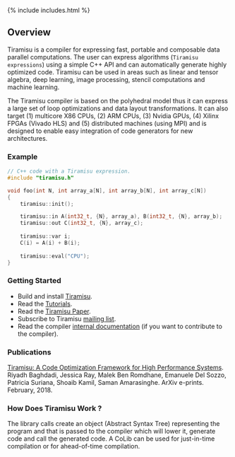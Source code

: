 {% include includes.html %}

## Overview
Tiramisu is a compiler for expressing fast, portable and composable data parallel computations.  The user can express algorithms (`Tiramisu expressions`) using a simple C++ API and can automatically generate highly optimized code.  Tiramisu can be used in areas such as linear and tensor algebra, deep learning, image processing, stencil computations and machine learning.

The Tiramisu compiler is based on the polyhedral model thus it can express a large set of loop optimizations and data layout transformations.  It can also target (1) multicore X86 CPUs, (2) ARM CPUs, (3) Nvidia GPUs, (4) Xilinx FPGAs (Vivado HLS) and (5) distributed machines (using MPI) and is designed to enable easy integration of code generators for new architectures.

### Example

```cpp
// C++ code with a Tiramisu expression.
#include "tiramisu.h"

void foo(int N, int array_a[N], int array_b[N], int array_c[N])
{
    tiramisu::init();

    tiramisu::in A(int32_t, {N}, array_a), B(int32_t, {N}, array_b);
    tiramisu::out C(int32_t, {N}, array_c);
    
    tiramisu::var i;
    C(i) = A(i) + B(i);
    
    tiramisu::eval("CPU");
}
```

### Getting Started
- Build and install [Tiramisu](https://github.com/Tiramisu-Compiler/tiramisu/).
- Read the [Tutorials](https://github.com/Tiramisu-Compiler/tiramisu/tutorials/README.md).
- Read the [Tiramisu Paper](https://arxiv.org/abs/1804.10694).
- Subscribe to Tiramisu [mailing list](https://lists.csail.mit.edu/mailman/listinfo/tiramisu).
- Read the compiler [internal documentation](https://tiramisu-compiler.github.io/doc/) (if you want to contribute to the compiler).


### Publications

[Tiramisu: A Code Optimization Framework for High Performance Systems](https://arxiv.org/abs/1804.10694).<br/>
Riyadh Baghdadi, Jessica Ray, Malek Ben Romdhane, Emanuele Del Sozzo, Patricia Suriana, Shoaib Kamil, Saman Amarasinghe.
ArXiv e-prints. February, 2018.


### How Does Tiramisu Work ?

The library calls create an object (Abstract Syntax Tree) representing the program and that is passed to the compiler which will lower it, generate code and call the generated code.  A CoLib can be used for just-in-time compilation or for ahead-of-time compilation.

